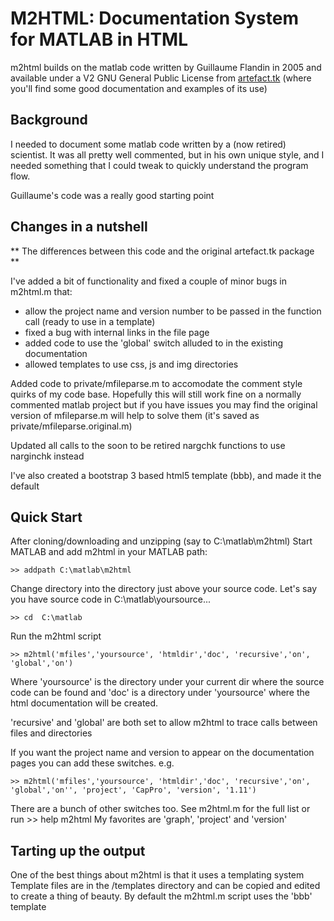 # M2HTML: Documentation System for MATLAB in HTML

m2html builds on the matlab code written by Guillaume Flandin in 2005 and available
under a V2 GNU General Public License from [artefact.tk](http://www.artefact.tk/software/matlab/m2html/) (where you'll find some good documentation and examples of its use)

## Background
I needed to document some matlab code written by a (now retired) scientist. It was all pretty well commented, but in his own unique style, and I needed something that I could tweak to quickly understand the program flow.

Guillaume's code was a really good starting point

## Changes in a nutshell
** The differences between this code and the original artefact.tk package **

I've added a bit of functionality and fixed a couple of minor bugs in m2html.m that:
- allow the project name and version number to be passed in the function call (ready to use in a template)
- fixed a bug with internal links in the file page
- added code to use the 'global' switch alluded to in the existing documentation
- allowed templates to use css, js and img directories

Added code to private/mfileparse.m to accomodate the comment style quirks of my code base. Hopefully this will still work fine on a normally commented matlab project but if you have issues you may find the original version of mfileparse.m will help to solve them (it's saved as private/mfileparse.original.m)

Updated all calls to the soon to be retired nargchk functions to use narginchk instead

I've also created a bootstrap 3 based html5 template (bbb), and made it the default

## Quick Start
After cloning/downloading and unzipping (say to C:\matlab\m2html)
Start MATLAB and add m2html in your MATLAB path:
```
>> addpath C:\matlab\m2html
```
Change directory into the directory just above your source code.
Let's say you have source code in C:\matlab\yoursource...
```
>> cd  C:\matlab
```
Run the m2html script
```
>> m2html('mfiles','yoursource', 'htmldir','doc', 'recursive','on', 'global','on')
```
Where 'yoursource' is the directory under your current dir where the source code 
can be found and 'doc' is a directory under 'yoursource' where the html documentation will be created.

'recursive' and 'global' are both set to allow m2html to trace calls between files and directories

If you want the project name and version to appear on the documentation pages you can add these switches. e.g.
```
>> m2html('mfiles','yoursource', 'htmldir','doc', 'recursive','on', 'global','on'', 'project', 'CapPro', 'version', '1.11')
```

There are a bunch of other switches too.
See m2html.m for the full list or run >> help m2html
My favorites are 'graph', 'project' and 'version'

## Tarting up the output
One of the best things about m2html is that it uses a templating system
Template files are in the /templates directory and can be copied and edited to create a thing of beauty.
By default the m2html.m script uses the 'bbb' template